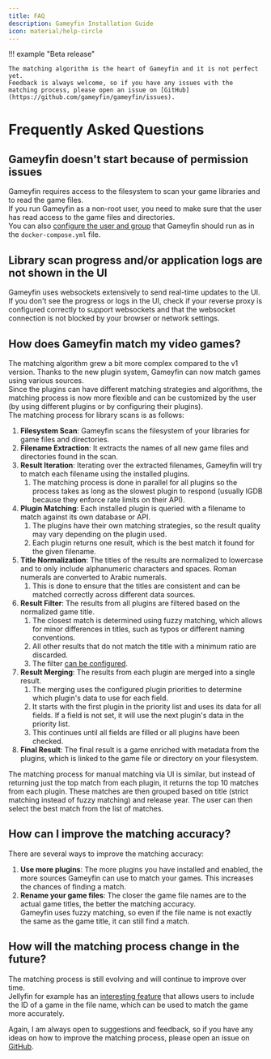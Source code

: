 ```yaml
---
title: FAQ
description: Gameyfin Installation Guide
icon: material/help-circle
---
```


!!! example "Beta release"

    The matching algorithm is the heart of Gameyfin and it is not perfect yet.
    Feedback is always welcome, so if you have any issues with the matching process, please open an issue on [GitHub](https://github.com/gameyfin/gameyfin/issues).

# Frequently Asked Questions

## Gameyfin doesn't start because of permission issues

Gameyfin requires access to the filesystem to scan your game libraries and to read the game files.  
If you run Gameyfin as a non-root user, you need to make sure that the user has read access to the game files and directories.  
You can also [configure the user and group](../installation/docker.md#puid-pgid) that Gameyfin should run as in the `docker-compose.yml` file.

## Library scan progress and/or application logs are not shown in the UI

Gameyfin uses websockets extensively to send real-time updates to the UI. If you don't see the progress or logs in the UI, check if your reverse proxy is configured correctly to support websockets and that the websocket connection is not blocked by your browser or network settings.

## How does Gameyfin match my video games?

The matching algorithm grew a bit more complex compared to the v1 version. Thanks to the new plugin system, Gameyfin can now match games using various sources.  
Since the plugins can have different matching strategies and algorithms, the matching process is now more flexible and can be customized by the user (by using different plugins or by configuring their plugins).  
The matching process for library scans is as follows:  

1. **Filesystem Scan**: Gameyfin scans the filesystem of your libraries for game files and directories.
2. **Filename Extraction**: It extracts the names of all new game files and directories found in the scan.
3. **Result Iteration**: Iterating over the extracted filenames, Gameyfin will try to match each filename using the installed plugins.
    1. The matching process is done in parallel for all plugins so the process takes as long as the slowest plugin to respond (usually IGDB because they enforce rate limits on their API).
4. **Plugin Matching**: Each installed plugin is queried with a filename to match against its own database or API.
    1. The plugins have their own matching strategies, so the result quality may vary depending on the plugin used.
    2. Each plugin returns one result, which is the best match it found for the given filename.
5. **Title Normalization**: The titles of the results are normalized to lowercase and to only include alphanumeric characters and spaces. Roman numerals are converted to Arabic numerals.
    1. This is done to ensure that the titles are consistent and can be matched correctly across different data sources.
6. **Result Filter**: The results from all plugins are filtered based on the normalized game title.
    1. The closest match is determined using fuzzy matching, which allows for minor differences in titles, such as typos or different naming conventions.
    2. All other results that do not match the title with a minimum ratio are discarded.
    3. The filter [can be configured](../configuration/libraries.md#minimum-ratio-for-title-matching).
7. **Result Merging**: The results from each plugin are merged into a single result.
    1. The merging uses the configured plugin priorities to determine which plugin's data to use for each field.
    2. It starts with the first plugin in the priority list and uses its data for all fields. If a field is not set, it will use the next plugin's data in the priority list.
    3. This continues until all fields are filled or all plugins have been checked.
8. **Final Result**: The final result is a game enriched with metadata from the plugins, which is linked to the game file or directory on your filesystem.

The matching process for manual matching via UI is similar, but instead of returning just the top match from each plugin, it returns the top 10 matches from each plugin.
These matches are then grouped based on title (strict matching instead of fuzzy matching) and release year. The user can then select the best match from the list of matches.

## How can I improve the matching accuracy?

There are several ways to improve the matching accuracy:

1. **Use more plugins**: The more plugins you have installed and enabled, the more sources Gameyfin can use to match your games. This increases the chances of finding a match.
2. **Rename your game files**: The closer the game file names are to the actual game titles, the better the matching accuracy.  
   Gameyfin uses fuzzy matching, so even if the file name is not exactly the same as the game title, it can still find a match.

## How will the matching process change in the future?

The matching process is still evolving and will continue to improve over time.  
Jellyfin for example has an [interesting feature](https://jellyfin.org/docs/general/server/media/movies/#metadata-providers) that allows users to include the ID of a game in the file name, which can be used to match the game more accurately.  


Again, I am always open to suggestions and feedback, so if you have any ideas on how to improve the matching process, please open an issue on [GitHub](https://github.com/gameyfin/gameyfin/issues).